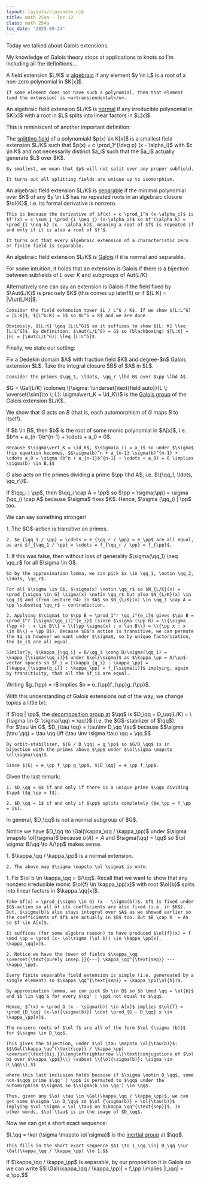 ```yaml
---
layout: layouts/classnote.njk
title: math 254a - lec 12
class: math 254a
lec_date: "2025-09-24"
---
```


Today we talked about Galois extensions.

My knowledge of Galois theory stops at applications to knots so I'm including all the definitions...

<div class = "subthm-box" type = "def" name = "algebraic / transcendental">
    A field extension $L/K$ is <u>algebraic</u> if any element $y \in L$ is a root of a non-zero polynomial in $K[x]$.

    If some element does not have such a polynomial, then that element (and the extension) is <u>transcendental</u>.
</div>

<div class = "subthm-box" type = "def" name = "normal">
    An algebraic field extension $L/K$ is <u>normal</u> if any irreducible polynomial in $K[x]$ with a root in $L$ splits into linear factors in $L[x]$.
</div>

This is reminiscent of another important definition:

<div class = "subthm-box" type = "def" name = "splitting field">
    The <u>splitting field</u> of a polynomiakl $p(x) \in K[x]$ is a smallest field extension $L/K$ such that $p(x) = c \prod_1^{\deg p} (x - \alpha_i)$ with $c \in K$ and not necessarily distinct $a_i$ such that the $a_i$ actually generate $L$ over $K$.

    By smallest, we mean that $p$ will not split over any proper subfield.

    It turns out all splitting fields are unique up to isomorphism.
</div>

<div class = "subthm-box" type = "def" name = "separable">
    An algebraic field extension $L/K$ is <u>separable</u> if the minimal polynomial over $K$ of any $y \in L$ has no repeated roots in an algebraic closure $\ol{K}$, i.e. its formal derivative is nonzero.

    This is because the derivative of $f(x) = c \prod_1^n (x-\alpha_i)$ is $f'(x) = c \sum_j \prod_{i \neq j} (x-\alpha_i)$ so $f'(\alpha_k) = \prod_{i \neq k} (x - \alpha_k)$, meaning a root of $f$ is repeated if and only if it is also a root of $f'$.

    It turns out that every algebraic extension of a characteristic zero or finite field is separable.
</div>

<div class = "subthm-box" type = "def" name = "Galois">
    An algebraic field extension $L/K$ is <u>Galois</u> if it is normal and separable.
</div>

For some intuition, it holds that an extension is Galois if there is a bijection between subfields of $L$ over $K$ and subgroups of $\text{Aut}(L/K)$.

<div class = "subthm-box" type = "rmk">
    Alternatively one can say an extension is Galois if the field fixed by $\Aut(L/K)$ is precisely $K$ (this comes up later!!!) or if $[L:K] = |\Aut(L/K)|$.

    Consider the field extension tower $L / L^G / K$. If we show $[L:L^G] = [L:K]$, $[L^G:K] = 1$ so $L^G = K$ and we are done.

    Obviously, $[L:K] \geq [L:L^G]$ so it suffices to show $[L: K] \leq [L:L^G]$. By definition, $\Aut(L/L^G) = G$ so (blackboxing) $[L:K] = |G| = |\Aut(L/L^G)| \leq [L:L^G]$.
</div>

Finally, we state our setting:

<div class = "subthm-box" type = "setting">
    Fix a Dedekin domain $A$ with fraction field $K$ and degree-$n$ Galois extension $L$. Take the integral closure $B$ of $A$ in $L$.

    Consider the primes $\qq_1, \ldots, \qq_r \lhd B$ over $\pp \lhd A$.
</div>

<div class = "subthm-box" type = "def" name = "Galois group">
    $G = \Gal(L/K) \coloneq \{\sigma: \underset{\text{field auto}}{L \; \overset{\sim}\to \; L}: \sigma\vert_K = \id_K\}$ is the <u>Galois group</u> of the Galois extension $L/K$.
</div>

We show that $G$ acts on $B$ (that is, each automorphism of $G$ maps $B$ to itself).

<div class = "subthm-box" type = "rmk">
    If $b \in B$, then $b$ is the root of some monic polynomial in $A[x]$, i.e. $b^n + a_{n-1}b^{n-1} + \cdots + a_0 = 0$.

    Because $\sigma\vert_K = \id_K$, $\sigma(a_i) = a_i$ so under $\sigma$ this equation becomes, $$\sigma(b)^n + a_{n-1} \sigma(b)^{n-1} + \cdots a_0 = \sigma (b^n + a_{n-1}b^{n-1} + \cdots + a_0) = 0 \implies \sigma(b) \in B.$$
</div>

$G$ also acts on the primes dividing a prime $\pp \lhd A$, i.e. $\{\qq_1, \ldots, \qq_r\}$.

<div class = "subthm-box" type = "rmk">
    If $\qq_i | \pp$, then $\qq_i \cap A = \pp$ so $\pp = \sigma(\pp) = \sigma (\qq_i) \cap A$ because $\sigma$ fixes $K$. Hence, $\sigma (\qq_i) | \pp$ too.
</div>

We can say something stronger!

<div class = "subthm-box" type = "prop">
    1. The $G$-action is transitive on primes.

    2. $e_{\qq_1 / \pp} = \cdots = e_{\qq_r / \pp} = e_\pp$ are all equal, as are $f_{\qq_1 / \pp} = \cdots = f_{\qq_r / \pp} = f_{\pp}$. 
</div>

<div class = "subthm-box" type = "proof">
    1. If this was false, then without loss of generality $\sigma(\qq_1) \neq \qq_r$ for all $\sigma \in G$.

    So by the approximation lemma, we can pick $x \in \qq_1, \notin \qq_2, \ldots, \qq_r$.

    For all $\sigma \in G$, $\sigma(x) \notin \qq_r$ so $N_{L/K}(x) = \prod_{\sigma \in G} \sigma(x) \notin \qq_r$ but also $N_{L/K}(x) \in \qq_1$ and (from lecture 04) in $A$ so $N_{L/K}(x) \in \qq_1 \cap A = \pp \subseteq \qq_r$ - contradiction.

    2. Applying $\sigma$ to $\pp B = \prod_1^r \qq_i^{e_i}$ gives $\pp B = \prod_1^r [\sigma(\qq_i)]^{e_i}$ (since $\sigma (\pp B) = \\{\sigma (\pp x) : x \in B\\} = \\{\pp \sigma(x) : x \in B\\} = \\{\pp x : x \in B\\} = \pp B$). Because $G$'s action is transitive, we can permute the $q_i$ however we want under $\sigma$, so by unique factorization, the $e_i$ are all equal.

    Similarly, $\kappa_{\qq_i} = B/\qq_i \cong B/\sigma(\qq_i) = \kappa_{\sigma(\qq_i)}$ under $\ol{\sigma}$ as $\kappa_\pp = A/\pp$-vector spaces so $f_i = [\kappa_{q_i} : \kappa_\pp] = [\kappa_{\sigma(q_i)} : \kappa_\pp] = f_{\sigma(i)}$ implying, again by transitivity, that all the $f_i$ are equal.
</div>

<div class = "subthm-box" type = "cor">
    Writing $g_{\pp} = r$ implies $n = e_{\pp}f_{\pp}g_{\pp}$.
</div>

With this understanding of Galois extensions out of the way, we change topics a little bit:

<div class = "subthm-box" type = "def" name = "decomposition group">
    If $\qq | \pp$, the <u>decomposition group at</u> $\qq$ is $D_\qq = D_\qq(L/K) = \{\sigma \in G: \sigma(\qq) = \qq\}$ (i.e. the $G$-stabilizer of $\qq$).
</div>

<div class = "subthm-box" type = "rmk">
    For $\tau \in G$, $D_{\tau \qq} = \tau\inv D_\qq \tau$ because $$\sigma (\tau \qq) = \tau \qq \iff (\tau \inv \sigma \tau) \qq = \qq.$$

    By orbit-stabilizer, $|G / D_\qq| = g_\pp$ so $G/D_\qq$ is in bijection with the primes above $\pp$ under $\ol\sigma \mapsto \ol\sigma(\qq)$.
 
    Since $|G| = e_\pp f_\pp g_\pp$, $|D_\qq| = e_\pp f_\pp$.
</div>

<div class = "subthm-box" type = "cor">
    Given the last remark:

    1. $D_\qq = G$ if and only if there is a unique prime $\qq$ dividing $\pp$ ($g_\pp = 1$).

    2. $D_\qq = 1$ if and only if $\pp$ splits completely ($e_\pp = f_\pp = 1$).
</div>

<div class = "subthm-box" type = "warning">
    In general, $D_\qq$ is not a normal subgroup of $G$.
</div>

Notice we have $D_\qq \to \Gal(\kappa_\qq / \kappa_\pp)$ under $\sigma \mapsto \ol{\sigma}$ because $\sigma (A) = A$ and $\sigma(\qq) = \qq$ so $\ol \sigma: B/\qq \to A/\pp$ makes sense.

<div class = "subthm-box" type = "prop">
    1. $\kappa_\qq / \kappa_\pp$ is a normal extension.

    2. The above map $\sigma \mapsto \ol \sigma$ is onto.
</div>

<div class = "subthm-box" type = "proof">
    1. Fix $\ol b \in \kappa_\qq = B/\qq$. Recall that we want to show that any nonzero irreducible monic $\ol{f} \in \kappa_\pp[x]$ with root $\ol{b}$ splits into linear factors in $\kappa_\qq[x]$.

    Take $f(x) = \prod_{\sigma \in G} (x - \sigma(b))$. $f$ is fixed under $G$-action so all of its coefficients are also fixed (i.e. in $K$). But, $\sigma(b)$ also stays integral over $A$ as we showed earlier so the coefficients of $f$ are actually in $B$ too. But $B \cap K  = A$ so $f \in A[x]$.

    It suffices (for some algebra reason) to have produced $\ol{f}(x) = f \mod \pp = \prod (x- \ol\sigma (\ol b)) \in \kappa_\pp[x], \kappa_\qq[x]$.

    2. Notice we have the tower of fields $\kappa_\qq \overset{\text{purely insep.}}{---} \kappa_\qq^{\text{sep}} --- \kappa_\pp$.
    
    Every finite separable field extension is simple (i.e. genereated by a single element) so $\kappa_\qq^{\text{sep}} = \kappa_\pp(\ol{b})$.
    
    By approximation lemma, we can pick $b \in B$ so $b \mod \qq = \ol{b}$ and $b \in \qq'$ for every $\qq' | \pp$ not equal to $\qq$.

    Hence, $f(x) = \prod_G (x - \sigma(b)) \in A[x]$ implies $\ol{f} = \prod_{D_\qq} (x-\ol{\sigma(b)}) \cdot \prod_{G - D_\qq} x \in \kappa_\pp[x]$.

    The nonzero roots of $\ol f$ are all of the form $\ol {\sigma (b)}$ for $\sigma \in D_\qq$.

    This gives the bijection, under $\ol \tau \mapsto \ol{\tau(b)}$: $$\Gal(\kappa_\qq^{\text{sep}} / \kappa_\pp) \overset{\text{bij.}}\longleftrightarrow \\{\text{conjugations of $\ol b$ over $\kappa_\pp$}\\} \subset \\{\ol{\sigma(b)}: \sigma \in D_\qq\\},$$

    where this last inclusion holds because if $\sigma \notin D_\qq$, some non-$\qq$ prime $\qq' | \pp$ is permuted to $\qq$ under the automorphism $\sigma$ so $\sigma(b \in \qq') \in \qq$.

    Thus, given any $\ol \tau \in \Gal(\kappa_\qq / \kappa_\pp)$, we can get some $\sigma \in D_\qq$ so $\ol {\sigma(b)} = \ol{\tau(b)}$ implying $\ol \sigma = \ol \tau$ on $\kappa_\qq^{\text{sep}}$. In other words, $\ol \tau$ is in the image of $D_\qq$.
</div>

Now we can get a short exact sequence:

<div class = "subthm-box" type = "def" name = "intertial group">
    $I_\qq = \ker (\sigma \mapsto \ol \sigma)$ is the <u>inertial group</u> at $\qq$.

    This fills in the short exact sequence $$1 \to I_\qq \inj D_\qq \sur \Gal(\kappa_\qq / \kappa_\pp) \to 1.$$
</div>

<div class = "subthm-box" type = "rmk">
    If $\kappa_\qq / \kappa_\pp$ is separable, by our proposition it is Galois so we can write $$|\Gal(\kappa_\qq / \kappa_\pp)| = f_\pp \implies |I_\qq| = e_\pp.$$
</div>